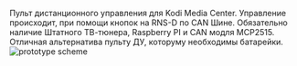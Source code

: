 Пульт дистанционного управления для Kodi Media Center. Управление происходит, при помощи кнопок на RNS-D по CAN Шине. Обязательно наличие Штатного ТВ-тюнера, Raspberry PI и  CAN модля MCP2515. Отличная альтернатива пульту ДУ, которуму необходимы батарейки.
![prototype scheme](https://github.com/maltsevvv/canbus.rns-d/blob/master/icon.png)  
